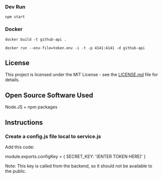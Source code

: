 ### Dev Run

`npm start`

### Docker

`docker build -t github-api .`

`docker run --env-file=token.env -i -t -p 4141:4141 -d github-api`

## License

This project is licensed under the MIT License - see the [LICENSE.md](https://github.com/Seneca-CDOT/ostep-dashboard/blob/dashboard/GITHUB_API/LICENSE) file for details.

## Open Source Software Used

Node.JS + npm packages

## Instructions

### Create a config.js file local to service.js

Add this code: 

module.exports.configKey = {
    SECRET_KEY: '(ENTER TOKEN HERE)'
}

Note: This key is called from the backend, so it should not be available to the public.
